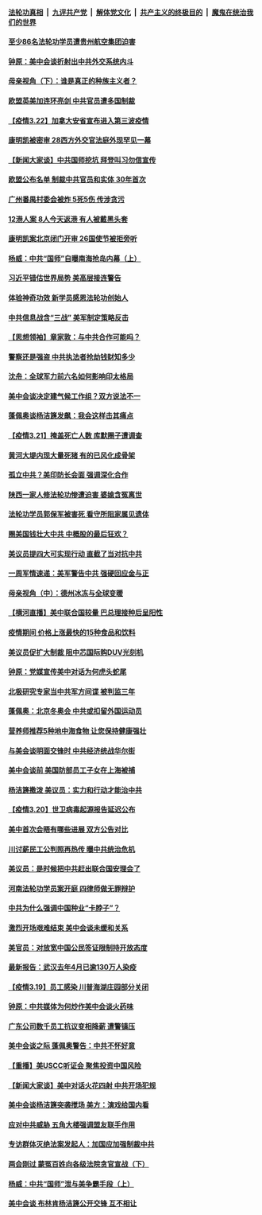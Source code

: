 

####  [法轮功真相](../../../../basic/blob/master/README.md?t=03230901) &nbsp;|&nbsp; [九评共产党](../../../../9ping.md/blob/master/README.md?t=03230901) &nbsp;|&nbsp; [解体党文化](../../../../jtdwh.md/blob/master/README.md?t=03230901)  &nbsp;|&nbsp; [共产主义的终极目的](../../../../gczydzjmd.md/blob/master/README.md?t=03230901) &nbsp;|&nbsp; [魔鬼在统治我们的世界](../../../../mgztzwmdsj.md/blob/master/README.md?t=03230901) 

#### [至少86名法轮功学员遭贵州航空集团迫害](../pages/nf4514/n12828409.md?t=03230901) 

#### [钟原：美中会谈折射出中共外交系统内斗](../pages/nf4514/n12828526.md?t=03230901) 

#### [母亲视角（下）：谁是真正的种族主义者？](../pages/nf4514/n12827870.md?t=03230901) 

#### [欧盟英美加连环亮剑 中共官员遭多国制裁](../pages/nf4514/n12828453.md?t=03230901) 

#### [【疫情3.22】加拿大安省宣布进入第三波疫情](../pages/nf4514/n12827503.md?t=03230901) 

#### [康明凯被密审 28西方外交官法庭外现罕见一幕](../pages/nf4514/n12828337.md?t=03230901) 

#### [【新闻大家谈】中共国师挖坑 拜登叫习勿信宣传](../pages/nf4514/n12827737.md?t=03230901) 

#### [欧盟公布名单 制裁中共官员和实体 30年首次](../pages/nf4514/n12827986.md?t=03230901) 

#### [广州番禺村委会被炸 5死5伤 传涉贪污](../pages/nf4514/n12827005.md?t=03230901) 

#### [12港人案 8人今天返港 有人被戴黑头套](../pages/nf4514/n12827175.md?t=03230901) 

#### [康明凯案北京闭门开审 26国使节被拒旁听](../pages/nf4514/n12827475.md?t=03230901) 

#### [杨威：中共“国师”自曝南海抢岛内幕（上）](../pages/nf4514/n12818135.md?t=03230901) 

#### [习近平错估世界局势 美高层接连警告](../pages/nf4514/n12826335.md?t=03230901) 

#### [体验神奇功效 新学员感恩法轮功创始人](../pages/nf4514/n12826435.md?t=03230901) 

#### [中共信息战含“三战” 美军制定策略反击](../pages/nf4514/n12821089.md?t=03230901) 

#### [【思想领袖】章家敦：与中共合作可能吗？](../pages/nf4514/n12787473.md?t=03230901) 

#### [警察还是强盗 中共执法者抢劫钱财知多少](../pages/nf4514/n12826482.md?t=03230901) 

#### [沈舟：全球军力前六名如何影响印太格局](../pages/nf4514/n12826266.md?t=03230901) 

#### [美中会谈决定建气候工作组？双方说法不一](../pages/nf4514/n12826024.md?t=03230901) 

#### [蓬佩奥谈杨洁篪发飙：我会这样击其痛点](../pages/nf4514/n12825808.md?t=03230901) 

#### [【疫情3.21】掩盖死亡人数  库默圈子遭调查](../pages/nf4514/n12825343.md?t=03230901) 

#### [黄河大堤内现大量死猪 有的已风化成骨架](../pages/nf4514/n12825885.md?t=03230901) 

#### [孤立中共？美印防长会面 强调深化合作](../pages/nf4514/n12825841.md?t=03230901) 

#### [陕西一家人修法轮功惨遭迫害 婆媳含冤离世](../pages/nf4514/n12825629.md?t=03230901) 

#### [法轮功学员郭保军被害死 看守所阻家属见遗体](../pages/nf4514/n12825454.md?t=03230901) 

#### [圈美国钱壮大中共 中概股的最后狂欢？](../pages/nf4514/n12823142.md?t=03230901) 

#### [美议员提四大可实现行动 直截了当对抗中共](../pages/nf4514/n12813742.md?t=03230901) 

#### [一周军情速递：美军警告中共 强硬回应金与正](../pages/nf4514/n12824802.md?t=03230901) 

#### [母亲视角（中）：德州冰冻与全球变暖](../pages/nf4514/n12824336.md?t=03230901) 

#### [【横河直播】美中联合国较量 巴总理接种后呈阳性](../pages/nf4514/n12824878.md?t=03230901) 

#### [疫情期间 价格上涨最快的15种食品和饮料](../pages/nf4514/n12811324.md?t=03230901) 

#### [美议员促扩大制裁 阻中芯国际购DUV光刻机](../pages/nf4514/n12824695.md?t=03230901) 

#### [钟原：党媒宣传美中对话为何虎头蛇尾](../pages/nf4514/n12824704.md?t=03230901) 

#### [北极研究专家当中共军方间谍 被判监三年](../pages/nf4514/n12824693.md?t=03230901) 

#### [蓬佩奥：北京冬奥会 中共或扣留外国运动员](../pages/nf4514/n12824675.md?t=03230901) 

#### [营养师推荐5种地中海食物 让您保持健康强壮](../pages/nf4514/n12824552.md?t=03230901) 

#### [与美会谈明面交锋时 中共经济统战华尔街](../pages/nf4514/n12823978.md?t=03230901) 

#### [美中会谈前 美国防部员工子女在上海被捕](../pages/nf4514/n12824519.md?t=03230901) 

#### [杨洁篪撒泼 美议员：实力和行动才能治中共](../pages/nf4514/n12824409.md?t=03230901) 

#### [【疫情3.20】世卫病毒起源报告延迟公布](../pages/nf4514/n12824069.md?t=03230901) 

#### [美中首次会晤有哪些进展 双方公告对比](../pages/nf4514/n12823542.md?t=03230901) 

#### [川讨薪民工公判照再热传 曝中共统治危机](../pages/nf4514/n12823443.md?t=03230901) 

#### [美议员：是时候把中共赶出联合国安理会了](../pages/nf4514/n12823419.md?t=03230901) 

#### [河南法轮功学员案开庭 四律师做无罪辩护](../pages/nf4514/n12823129.md?t=03230901) 

#### [中共为什么强调中国种业“卡脖子”？](../pages/nf4514/n12823331.md?t=03230901) 

#### [激烈开场艰难结束 美中会谈未缓和关系](../pages/nf4514/n12822974.md?t=03230901) 

#### [美官员：对放宽中国公民签证限制持开放态度](../pages/nf4514/n12823022.md?t=03230901) 

#### [最新报告：武汉去年4月已逾130万人染疫](../pages/nf4514/n12822996.md?t=03230901) 

#### [【疫情3.19】员工感染 川普海湖庄园部分关闭](../pages/nf4514/n12822029.md?t=03230901) 

#### [钟原：中共媒体为何炒作美中会谈火药味](../pages/nf4514/n12822828.md?t=03230901) 

#### [广东公司数千员工抗议变相降薪 遭警镇压](../pages/nf4514/n12822876.md?t=03230901) 

#### [美中会谈之际 蓬佩奥警告：中共不怀好意](../pages/nf4514/n12822611.md?t=03230901) 

#### [【重播】美USCC听证会 聚焦投资中国风险](../pages/nf4514/n12820507.md?t=03230901) 

#### [【新闻大家谈】美中对话火花四射 中共开场犯规](../pages/nf4514/n12822415.md?t=03230901) 

#### [美中会谈杨洁篪突袭搅场 美方：演戏给国内看](../pages/nf4514/n12821980.md?t=03230901) 

#### [应对中共威胁 五角大楼强调盟友联手作用](../pages/nf4514/n12821246.md?t=03230901) 

#### [专访群体灭绝法案发起人：加国应加强制裁中共](../pages/nf4514/n12820821.md?t=03230901) 

#### [两会刚过 蒙冤百姓向各级法院贪官宣战（下）](../pages/nf4514/n12821060.md?t=03230901) 

#### [杨威：中共“国师”泄与美争霸手段（上）](../pages/nf4514/n12815281.md?t=03230901) 

#### [美中会谈 布林肯杨洁篪公开交锋 互不相让](../pages/nf4514/n12820967.md?t=03230901) 

